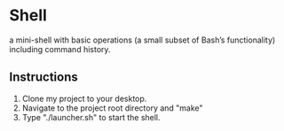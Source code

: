 # Shell
a mini-shell with basic operations (a small subset of Bash’s functionality)
including command history.

## Instructions
1. Clone my project to your desktop.
2. Navigate to the project root directory and "make"
3. Type "./launcher.sh" to start the shell.
